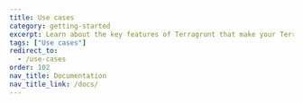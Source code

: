 ```yaml
---
title: Use cases
category: getting-started
excerpt: Learn about the key features of Terragrunt that make your Terraform experience better
tags: ["Use cases"]
redirect_to:
  - /use-cases
order: 102
nav_title: Documentation
nav_title_link: /docs/
---
```

